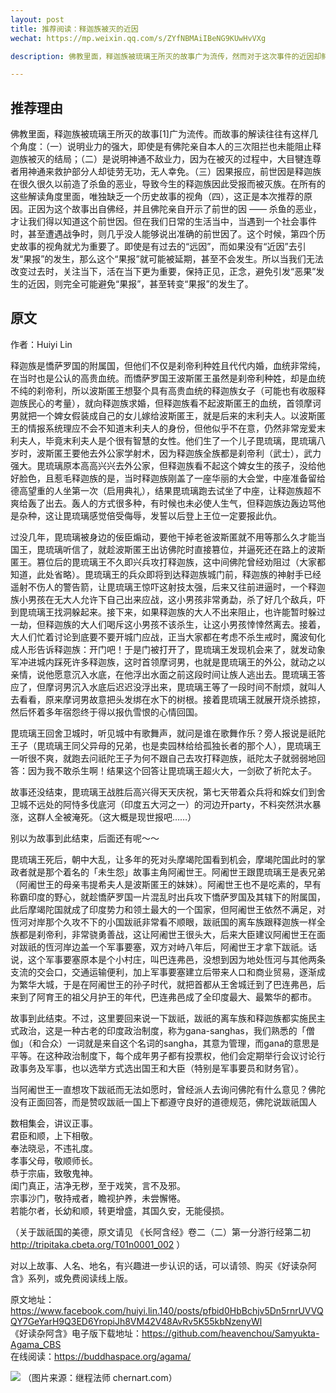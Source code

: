 ```yaml
---
layout: post
title: 推荐阅读：释迦族被灭的近因
wechat: https://mp.weixin.qq.com/s/ZYfNBMAiIBeNG9KUwHvVXg

description: 佛教里面，释迦族被琉璃王所灭的故事广为流传，然而对于这次事件的近因却鲜有人知，Huiyi Lin同学从“历史故事”的角度整理了这件事情的始末，从活在当下和把握因缘的视角来说，十分具有参考意义。

---
```


## 推荐理由
佛教里面，释迦族被琉璃王所灭的故事[1]广为流传。而故事的解读往往有这样几个角度：（一）说明业力的强大，即使是有佛陀亲自本人的三次阻拦也未能阻止释迦族被灭的结局；（二）是说明神通不敌业力，因为在被灭的过程中，大目犍连尊者用神通来救护部分人却徒劳无功，无人幸免。（三）因果报应，前世因是释迦族在很久很久以前造了杀鱼的恶业，导致今生的释迦族因此受报而被灭族。在所有的这些解读角度里面，唯独缺乏一个历史故事的视角（四），这正是本次推荐的原因。正因为这个故事出自佛经，并且佛陀亲自开示了前世的因 —— 杀鱼的恶业，才让我们得以知道这个前世因。但在我们日常的生活当中，当遇到一个社会事件时，甚至遭遇战争时，则几乎没人能够说出准确的前世因了。这个时候，第四个历史故事的视角就尤为重要了。即使是有过去的“远因”，而如果没有“近因”去引发“果报”的发生，那么这个“果报”就可能被延期，甚至不会发生。所以当我们无法改变过去时，关注当下，活在当下更为重要，保持正见，正念，避免引发“恶果”发生的近因，则完全可能避免“果报”，甚至转变“果报”的发生了。

## 原文
作者：Huiyi Lin <br>

释迦族是憍萨罗国的附属国，但他们不仅是刹帝利种姓且代代内婚，血统非常纯，在当时也是公认的高贵血统。而憍萨罗国王波斯匿王虽然是刹帝利种姓，却是血统不纯的刹帝利，所以波斯匿王想娶个具有高贵血统的释迦族女子（可能也有收服释迦族民心的考量），就向释迦族求婚，但释迦族看不起波斯匿王的血统，首领摩诃男就把一个婢女假装成自己的女儿嫁给波斯匿王，就是后来的末利夫人。以波斯匿王的情报系统理应不会不知道末利夫人的身份，但他似乎不在意，仍然非常宠爱末利夫人，毕竟末利夫人是个很有智慧的女性。他们生了一个儿子毘琉璃，毘琉璃八岁时，波斯匿王要他去外公家学射术，因为释迦族全族都是刹帝利（武士），武力强大。毘琉璃原本高高兴兴去外公家，但释迦族看不起这个婢女生的孩子，没给他好脸色，且惹毛释迦族的是，当时释迦族刚盖了一座华丽的大会堂，中座准备留给德高望重的人坐第一次（启用典礼），结果毘琉璃跑去试坐了中座，让释迦族超不爽给轰了出去。轰人的方式很多种，有时候也未必使人生气，但释迦族边轰边骂他是杂种，这让毘琉璃感觉倍受侮辱，发誓以后登上王位一定要报此仇。

过没几年，毘琉璃被身边的佞臣煽动，要他干掉老爸波斯匿就不用等那么久才能当国王，毘琉璃听信了，就趁波斯匿王出访佛陀时直接篡位，并逼死还在路上的波斯匿王。篡位后的毘琉璃王不久即兴兵攻打释迦族，这中间佛陀曾经劝阻过（大家都知道，此处省略）。毘琉璃王的兵众即将到达释迦族城门前，释迦族的神射手已经遥射不伤人的警告箭，让毘琉璃王惊吓这射技太强，后来又往前进逼时，一个释迦族小男孩在无大人允许下自己出来应战，这小男孩非常勇勐，杀了好几个敌兵，吓到毘琉璃王找洞躲起来。接下来，如果释迦族的大人不出来阻止，也许能暂时躲过一劫，但释迦族的大人们喝斥这小男孩不该杀生，让这小男孩悻悻然离去。接着，大人们忙着讨论到底要不要开城门应战，正当大家都在考虑不杀生戒时，魔波旬化成人形告诉释迦族：开门吧！于是门被打开了，毘琉璃王发现机会来了，就发动象军冲进城内踩死许多释迦族，这时首领摩诃男，也就是毘琉璃王的外公，就动之以亲情，说他愿意沉入水底，在他浮出水面之前这段时间让族人逃出去。毘琉璃王答应了，但摩诃男沉入水底后迟迟没浮出来，毘琉璃王等了一段时间不耐烦，就叫人去看看，原来摩诃男故意把头发绑在水下的树根。接着毘琉璃王就展开烧杀掳掠，然后怀着多年宿怨终于得以报仇雪恨的心情回国。

毘琉璃王回舍卫城时，听见城中有歌舞声，就问是谁在歌舞作乐？旁人报说是祇陀王子（毘琉璃王同父异母的兄弟，也是卖园林给给孤独长者的那个人），毘琉璃王一听很不爽，就跑去问祇陀王子为何不跟自己去攻打释迦族，祇陀太子就弱弱地回答：因为我不敢杀生啊！结果这个回答让毘琉璃王超火大，一剑砍了祈陀太子。

故事还没结束，毘琉璃王战胜后高兴得天天庆祝，第七天带着众兵将和婇女们到舍卫城不远处的阿恃多伐底河（印度五大河之一）的河边开party，不料突然洪水暴涨，这群人全被淹死。（这大概是现世报吧……）

别以为故事到此结束，后面还有呢～～

毘琉璃王死后，朝中大乱，让多年的死对头摩竭陀国看到机会，摩竭陀国此时的掌政者就是那个着名的「未生怨」故事主角阿阇世王。阿阇世王跟毘琉璃王是表兄弟（阿阇世王的母亲韦提希夫人是波斯匿王的妹妹）。阿阇世王也不是吃素的，早有称霸印度的野心，就趁憍萨罗国一片混乱时出兵攻下憍萨罗国及其辖下的附属国，此后摩竭陀国就成了印度势力和领土最大的一个国家，但阿阇世王依然不满足，对恆河对岸那个久攻不下的小国跋祇非常看不顺眼，跋祇国的离车族跟释迦族一样全族都是刹帝利，非常骁勇善战，这让阿阇世王很头大，后来大臣建议阿阇世王在面对跋祇的恆河岸边盖一个军事要塞，双方对峙八年后，阿阇世王才拿下跋祇。话说，这个军事要塞原本是个小村庄，叫巴连弗邑，没想到因为地处恆河与其他两条支流的交会口，交通运输便利，加上军事要塞建立后带来人口和商业贸易，逐渐成为繁华大城，于是在阿阇世王的孙子时代，就把首都从王舍城迁到了巴连弗邑，后来到了阿育王的祖父月护王的年代，巴连弗邑成了全印度最大、最繁华的都市。

故事到此结束。不过，这里要回来说一下跋祇，跋祇的离车族和释迦族都实施民主式政治，这是一种古老的印度政治制度，称为gana-sanghas，我们熟悉的「僧伽」（和合众）一词就是来自这个名词的sangha，其意为管理，而gana的意思是平等。在这种政治制度下，每个成年男子都有投票权，他们会定期举行会议讨论行政事务及军事，也以选举方式选出国王和大臣（特别是军事要员和财务官）。

当阿阇世王一直想攻下跋祇而无法如愿时，曾经派人去询问佛陀有什么意见？佛陀没有正面回答，而是赞叹跋祇一国上下都遵守良好的道德规范，佛陀说跋祇国人

数相集会，讲议正事。<br>
君臣和顺，上下相敬。<br>
奉法晓忌，不违礼度。<br>
孝事父母，敬顺师长。<br>
恭于宗庙，致敬鬼神。<br>
闺门真正，洁净无秽，至于戏笑，言不及邪。<br>
宗事沙门，敬持戒者，瞻视护养，未尝懈惓。<br>
若能尔者，长幼和顺，转更增盛，其国久安，无能侵损。<br>

（关于跋祇国的美德，原文请见 《长阿含经》卷二（二）第一分游行经第二初 http://tripitaka.cbeta.org/T01n0001_002 ）

对以上故事、人名、地名，有兴趣进一步认识的话，可以请领、购买《好读杂阿含》系列，或免费阅读线上版。


原文地址：https://www.facebook.com/huiyi.lin.140/posts/pfbid0HbBchjv5Dn5rnrUVVQQY7GeYarH9Q3ED6YropiJh8VM42V48AvRv5K55kbNzenyWl <br>
《好读杂阿含》电子版下载地址：https://github.com/heavenchou/Samyukta-Agama_CBS <br>
在线阅读：https://buddhaspace.org/agama/ <br>


![](../images/2022-11-02-15-30-02.png)
（图片来源：继程法师 chernart.com）
